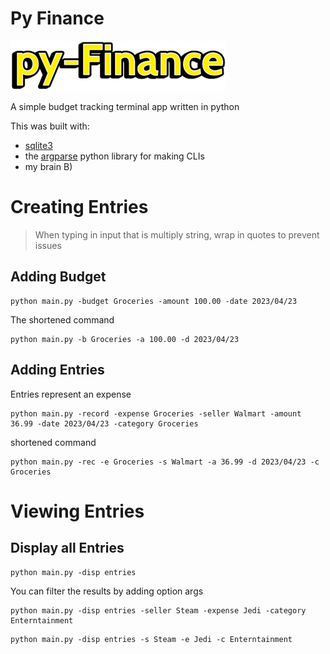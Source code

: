 # Py Finance
![logo](logo.png)

A simple budget tracking terminal app written in python

This was built with:
- [sqlite3](https://docs.python.org/3/library/sqlite3.html)
- the [argparse](https://docs.python.org/3/library/argparse.html#module-argparse) python library for making CLIs
- my brain B)

# Creating Entries
> When typing in input that is multiply string, wrap in quotes to prevent issues

## Adding Budget

```shell
python main.py -budget Groceries -amount 100.00 -date 2023/04/23
```

The shortened command
```shell
python main.py -b Groceries -a 100.00 -d 2023/04/23
```

## Adding Entries
Entries represent an expense
```shell
python main.py -record -expense Groceries -seller Walmart -amount 36.99 -date 2023/04/23 -category Groceries
```

shortened command
```shell
python main.py -rec -e Groceries -s Walmart -a 36.99 -d 2023/04/23 -c Groceries
```

# Viewing Entries
## Display all Entries
```shell
python main.py -disp entries
```

You can filter the results by adding option args
```shell
python main.py -disp entries -seller Steam -expense Jedi -category Enterntainment 
```

```shell
python main.py -disp entries -s Steam -e Jedi -c Enterntainment 
```